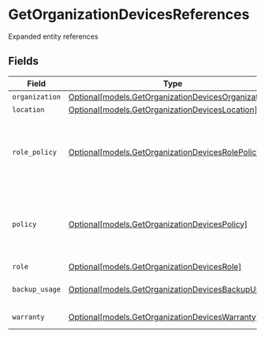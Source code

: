 # GetOrganizationDevicesReferences

Expanded entity references


## Fields

| Field                                                                                                  | Type                                                                                                   | Required                                                                                               | Description                                                                                            |
| ------------------------------------------------------------------------------------------------------ | ------------------------------------------------------------------------------------------------------ | ------------------------------------------------------------------------------------------------------ | ------------------------------------------------------------------------------------------------------ |
| `organization`                                                                                         | [Optional[models.GetOrganizationDevicesOrganization]](../models/getorganizationdevicesorganization.md) | :heavy_minus_sign:                                                                                     | Organization                                                                                           |
| `location`                                                                                             | [Optional[models.GetOrganizationDevicesLocation]](../models/getorganizationdeviceslocation.md)         | :heavy_minus_sign:                                                                                     | Location                                                                                               |
| `role_policy`                                                                                          | [Optional[models.GetOrganizationDevicesRolePolicy]](../models/getorganizationdevicesrolepolicy.md)     | :heavy_minus_sign:                                                                                     | Assigned policy (overrides organization and location policy mapping)                                   |
| `policy`                                                                                               | [Optional[models.GetOrganizationDevicesPolicy]](../models/getorganizationdevicespolicy.md)             | :heavy_minus_sign:                                                                                     | Assigned policy (overrides organization and location policy mapping)                                   |
| `role`                                                                                                 | [Optional[models.GetOrganizationDevicesRole]](../models/getorganizationdevicesrole.md)                 | :heavy_minus_sign:                                                                                     | Device Role                                                                                            |
| `backup_usage`                                                                                         | [Optional[models.GetOrganizationDevicesBackupUsage]](../models/getorganizationdevicesbackupusage.md)   | :heavy_minus_sign:                                                                                     | Device Backup Usage                                                                                    |
| `warranty`                                                                                             | [Optional[models.GetOrganizationDevicesWarranty]](../models/getorganizationdeviceswarranty.md)         | :heavy_minus_sign:                                                                                     | Warranty Info                                                                                          |